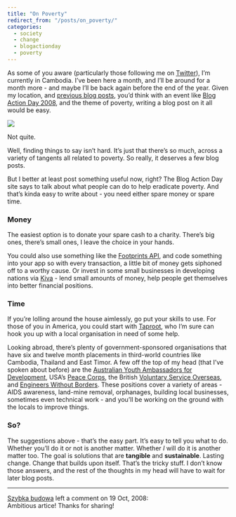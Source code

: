 ```yaml
---
title: "On Poverty"
redirect_from: "/posts/on_poverty/"
categories:
  - society
  - change
  - blogactionday
  - poverty
---
```

As some of you aware (particularly those following me on
[Twitter](http://twitter.com/pat)), I’m currently in Cambodia. I’ve been
here a month, and I’ll be around for a month more - and maybe I’ll be
back again before the end of the year. Given my location, and [previous
blog
posts](:http://freelancing-gods.com/posts/reject_conf_coders_kicking_arse),
you’d think with an event like [Blog Action Day
2008](http://www.blogactionday.org), and the theme of poverty, writing a
blog post on it all would be easy.

<a href="http://blogactionday.org"><img border="0" src="http://blogactionday.org/img/47287915fbd1b16909a77ccd16a44efce62c5f05.jpg" /></a>

Not quite.

Well, finding things to say isn’t hard. It’s just that there’s so much,
across a variety of tangents all related to poverty. So really, it
deserves a few blog posts.

But I better at least post something useful now, right? The Blog Action
Day site says to talk about what people can do to help eradicate
poverty. And that’s kinda easy to write about - you need either spare
money or spare time.

### Money

The easiest option is to donate your spare cash to a charity. There’s
big ones, there’s small ones, I leave the choice in your hands.

You could also use something like the [Footprints
API](http://footprints.org.au/), and code something into your app so
with every transaction, a little bit of money gets siphoned off to a
worthy cause. Or invest in some small businesses in developing nations
via [Kiva](http://www.kiva.org/) - lend small amounts of money, help
people get themselves into better financial positions.

### Time

If you’re lolling around the house aimlessly, go put your skills to use.
For those of you in America, you could start with
[Taproot](http://taprootfoundation.org/), who I’m sure can hook you up
with a local organisation in need of some help.

Looking abroad, there’s plenty of government-sponsored organisations
that have six and twelve month placements in third-world countries like
Cambodia, Thailand and East Timor. A few off the top of my head (that
I’ve spoken about before) are the [Australian Youth Ambassadors for
Development](http://ayad.com.au/), USA’s [Peace
Corps](http://peacecorps.gov/), the British [Voluntary Service
Overseas](http://www.vso.org.uk), and [Engineers Without
Borders](http://ewb-international.org/). These positions cover a variety
of areas - AIDS awareness, land-mine removal, orphanages, building local
businesses, sometimes even technical work - and you’ll be working on the
ground with the locals to improve things.

### So?

The suggestions above - that’s the easy part. It’s easy to tell you what
to do. Whether you’ll do it or not is another matter. Whether *I* will
do it is another matter too. The goal is solutions that are **tangible**
and **sustainable**. Lasting change. Change that builds upon itself.
That’s the tricky stuff. I don’t know those answers, and the rest of the
thoughts in my head will have to wait for later blog posts.

------------------------------------------------------------------------

<div class="comments">
<div class="comment-author">
<a href="http://www.szybka-budowa.net/">Szybka budowa</a> left a comment
on 19 Oct, 2008:</div>

<div class="comment" markdown="1">
Ambitious artice! Thanks for sharing!

</div>
</div>

